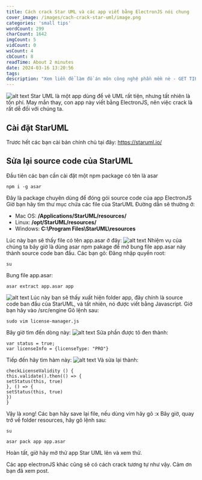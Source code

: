 ```yaml
---
title: Cách crack Star UML và các app viết bằng ElectronJS nói chung
cover_image: /images/cach-crack-star-uml/image.png
categories: 'small tips'
wordCount: 299
charCount: 1642
imgCount: 5
vidCount: 0
wsCount: 4
cbCount: 8
readTime: About 2 minutes
date: 2024-03-16 13:20:56
tags:
description: "Xem liền để làm đồ án môn công nghệ phần mềm nè - GET TIPS 200 OK"
---
```

![alt text](/images/cach-crack-star-uml/image.png)
Star UML là một app dùng để vẽ UML rất tiện, nhưng tất nhiên là tốn phí.
May mắn thay, con app này viết bằng ElectronJS, nên việc crack là rất dễ đối với chúng ta.

## Cài đặt StarUML
Trươc hết các bạn cài bản chính chủ tại đây: https://staruml.io/

## Sửa lại source code của StarUML
Đầu tiên các bạn cần cài đặt một npm package có tên là asar
```
npm i -g asar
```
Đây là package chuyên dùng để đóng gói source code của app ElectronJS
Giờ bạn hãy tìm thư mục chứa các file của StarUML
Đường dẫn sẽ thường ở:

 - Mac OS: <strong>/Applications/StarUML/resources/</strong> 
 - Linux: <strong>/opt/StarUML/resources/</strong>
 - Windows:  <strong>C:\Program Files\StarUML\resources</strong>

Lúc này bạn sẽ thấy file có tên app.asar ở đây:
![alt text](/images/cach-crack-star-uml/Screenshot_20240316_132748.png)
Nhiệm vụ của chúng ta bây giờ là dùng asar npm pakage để mở bung file app.asar này thành source code ban đầu.
Các bạn gõ:
Đăng nhập quyền root:
```
su
```
Bung file app.asar:
```
asar extract app.asar app
```
![alt text](/images/cach-crack-star-uml/Screenshot_20240316_133239.png)
Lúc này bạn sẽ thấy xuất hiện folder app, đây chính là source code ban đầu của StarUML, và tất nhiên, nó được viết bằng Javascript.
Giờ bạn hãy vào /src/engine
Gõ lệnh sau:
```
sudo vim license-manager.js 
```
Bây giờ tìm đến dòng này:
![alt text](/images/cach-crack-star-uml/Screenshot_20240316_134255.png)
Sửa phần được tô đen thành:
```
var status = true;
var licenseInfo = {licenseType: "PRO"}
```
Tiếp đến hãy tìm hàm này:
![alt text](/images/cach-crack-star-uml/Screenshot_20240316_134455.png)
Và sửa lại thành:
```
checkLicenseValidity () {
this.validate().then(() => {
setStatus(this, true)
}, () => {
setStatus(this, true)
})
}
```
Vậy là xong!
Các bạn hãy save lại file, nếu dùng vim hãy gõ :x
Bây giờ, quay trở về folder resources, hãy gõ lệnh sau:
```
su
```

```
asar pack app app.asar
```

Hoàn tất, giờ hãy mở thử app Star UML lên và xem thử.

Các app electronJS khác cũng sẽ có cách crack tương tự như vậy. Cảm ơn bạn đã xem post.
